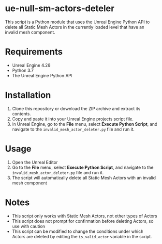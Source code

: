 # ue-null-sm-actors-deteler
This script is a Python module that uses the Unreal Engine Python API to delete all Static Mesh Actors in the currently loaded level that have an invalid mesh component.

# Requirements
* Unreal Engine 4.26
* Python 3.7
* The Unreal Engine Python API

# Installation
1. Clone this repository or download the ZIP archive and extract its contents.
2. Copy and paste it into your Unreal Engine projects script file.
3. In  Unreal Engine, go to the **File** menu, select **Execute Python Script**, and navigate to the ```invalid_mesh_actor_deleter.py``` file and run it.


# Usage
1. Open the Unreal Editor
2. Go to the **File** menu, select **Execute Python Script**, and navigate to the ```invalid_mesh_actor_deleter.py``` file and run it.
3. The script will automatically delete all Static Mesh Actors with an invalid mesh component


# Notes
* This script only works with Static Mesh Actors, not other types of Actors
* This script does not prompt for confirmation before deleting Actors, so use with caution
* This script can be modified to change the conditions under which Actors are deleted by editing the ```is_valid_actor``` variable in the script.
